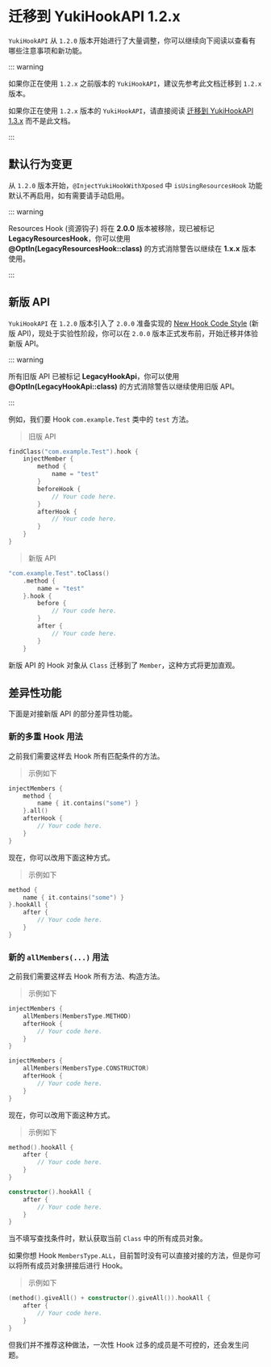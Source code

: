 # 迁移到 YukiHookAPI 1.2.x

`YukiHookAPI` 从 `1.2.0` 版本开始进行了大量调整，你可以继续向下阅读以查看有哪些注意事项和新功能。

::: warning

如果你正在使用 `1.2.x` 之前版本的 `YukiHookAPI`，建议先参考此文档迁移到 `1.2.x` 版本。

如果你正在使用 `1.2.x` 版本的 `YukiHookAPI`，请直接阅读 [迁移到 YukiHookAPI 1.3.x](move-to-api-1-3-x) 而不是此文档。

:::

## 默认行为变更

从 `1.2.0` 版本开始，`@InjectYukiHookWithXposed` 中 `isUsingResourcesHook` 功能默认不再启用，如有需要请手动启用。

::: warning

Resources Hook (资源钩子) 将在 **2.0.0** 版本被移除，现已被标记 **LegacyResourcesHook**，你可以使用 **@OptIn(LegacyResourcesHook::class)** 的方式消除警告以继续在 **1.x.x** 版本使用。

:::

## 新版 API

`YukiHookAPI` 在 `1.2.0` 版本引入了 `2.0.0` 准备实现的 [New Hook Code Style](https://github.com/HighCapable/YukiHookAPI/issues/33) (新版 API)，现处于实验性阶段，你可以在 `2.0.0` 版本正式发布前，开始迁移并体验新版 API。

::: warning

所有旧版 API 已被标记 **LegacyHookApi**，你可以使用 **@OptIn(LegacyHookApi::class)** 的方式消除警告以继续使用旧版 API。

:::

例如，我们要 Hook `com.example.Test` 类中的 `test` 方法。

> 旧版 API

```kotlin
findClass("com.example.Test").hook {
    injectMember {
        method {
            name = "test"
        }
        beforeHook {
            // Your code here.
        }
        afterHook {
            // Your code here.
        }
    }
}
```

> 新版 API

```kotlin
"com.example.Test".toClass()
    .method {
        name = "test"
    }.hook {
        before {
            // Your code here.
        }
        after {
            // Your code here.
        }
    }
```

新版 API 的 Hook 对象从 `Class` 迁移到了 `Member`，这种方式将更加直观。

## 差异性功能

下面是对接新版 API 的部分差异性功能。

### 新的多重 Hook 用法

之前我们需要这样去 Hook 所有匹配条件的方法。

> 示例如下

```kotlin
injectMembers {
    method {
        name { it.contains("some") }
    }.all()
    afterHook {
        // Your code here.
    }
}
```

现在，你可以改用下面这种方式。

> 示例如下

```kotlin
method {
    name { it.contains("some") }
}.hookAll {
    after {
        // Your code here.
    }
}
```

### 新的 `allMembers(...)` 用法

之前我们需要这样去 Hook 所有方法、构造方法。

> 示例如下

```kotlin
injectMembers {
    allMembers(MembersType.METHOD)
    afterHook {
        // Your code here.
    }
}
```

```kotlin
injectMembers {
    allMembers(MembersType.CONSTRUCTOR)
    afterHook {
        // Your code here.
    }
}
```

现在，你可以改用下面这种方式。

> 示例如下

```kotlin
method().hookAll {
    after {
        // Your code here.
    }
}
```

```kotlin
constructor().hookAll {
    after {
        // Your code here.
    }
}
```

当不填写查找条件时，默认获取当前 `Class` 中的所有成员对象。

如果你想 Hook `MembersType.ALL`，目前暂时没有可以直接对接的方法，但是你可以将所有成员对象拼接后进行 Hook。

> 示例如下

```kotlin
(method().giveAll() + constructor().giveAll()).hookAll {
    after {
        // Your code here.
    }
}
```

但我们并不推荐这种做法，一次性 Hook 过多的成员是不可控的，还会发生问题。